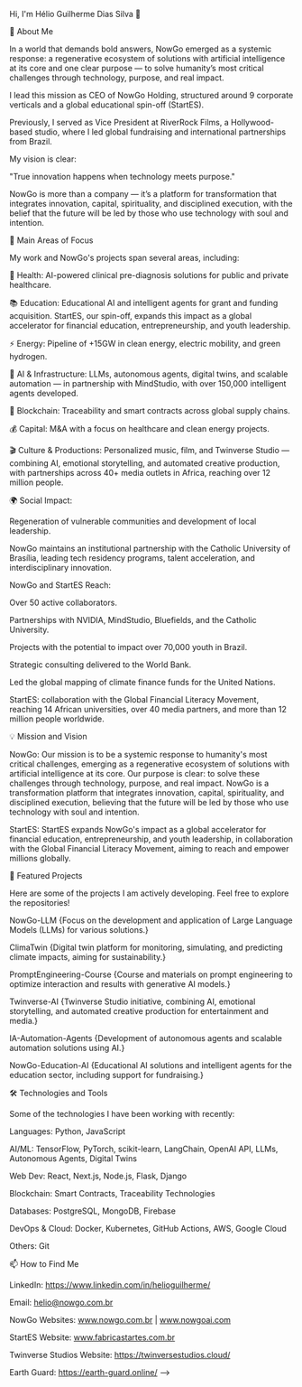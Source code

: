 Hi, I'm Hélio Guilherme Dias Silva 👋

🚀 About Me

In a world that demands bold answers, NowGo emerged as a systemic response: a regenerative ecosystem of solutions with artificial intelligence at its core and one clear purpose — to solve humanity’s most critical challenges through technology, purpose, and real impact.

I lead this mission as CEO of NowGo Holding, structured around 9 corporate verticals and a global educational spin-off (StartES).

Previously, I served as Vice President at RiverRock Films, a Hollywood-based studio, where I led global fundraising and international partnerships from Brazil.

My vision is clear:

"True innovation happens when technology meets purpose."

NowGo is more than a company — it’s a platform for transformation that integrates innovation, capital, spirituality, and disciplined execution, with the belief that the future will be led by those who use technology with soul and intention.

🎯 Main Areas of Focus

My work and NowGo's projects span several areas, including:

🏥 Health: AI-powered clinical pre-diagnosis solutions for public and private healthcare.

📚 Education: Educational AI and intelligent agents for grant and funding acquisition. StartES, our spin-off, expands this impact as a global accelerator for financial education, entrepreneurship, and youth leadership.

⚡ Energy: Pipeline of +15GW in clean energy, electric mobility, and green hydrogen.

🤖 AI & Infrastructure: LLMs, autonomous agents, digital twins, and scalable automation — in partnership with MindStudio, with over 150,000 intelligent agents developed.

🔗 Blockchain: Traceability and smart contracts across global supply chains.

💰 Capital: M&A with a focus on healthcare and clean energy projects.

🎬 Culture & Productions: Personalized music, film, and Twinverse Studio — combining AI, emotional storytelling, and automated creative production, with partnerships across 40+ media outlets in Africa, reaching over 12 million people.

🌍 Social Impact: 

Regeneration of vulnerable communities and development of local leadership.

NowGo maintains an institutional partnership with the Catholic University of Brasília, leading tech residency programs, talent acceleration, and interdisciplinary innovation.

NowGo and StartES Reach:

Over 50 active collaborators.

Partnerships with NVIDIA, MindStudio, Bluefields, and the Catholic University.

Projects with the potential to impact over 70,000 youth in Brazil.

Strategic consulting delivered to the World Bank.

Led the global mapping of climate finance funds for the United Nations.

StartES: collaboration with the Global Financial Literacy Movement, reaching 14 African universities, over 40 media partners, and more than 12 million people worldwide.

💡 Mission and Vision

NowGo: Our mission is to be a systemic response to humanity's most critical challenges, emerging as a regenerative ecosystem of solutions with artificial intelligence at its core. Our purpose is clear: to solve these challenges through technology, purpose, and real impact. NowGo is a transformation platform that integrates innovation, capital, spirituality, and disciplined execution, believing that the future will be led by those who use technology with soul and intention.

StartES: StartES expands NowGo's impact as a global accelerator for financial education, entrepreneurship, and youth leadership, in collaboration with the Global Financial Literacy Movement, aiming to reach and empower millions globally.

🌟 Featured Projects

Here are some of the projects I am actively developing. Feel free to explore the repositories!

NowGo-LLM
{Focus on the development and application of Large Language Models (LLMs) for various solutions.}

ClimaTwin
{Digital twin platform for monitoring, simulating, and predicting climate impacts, aiming for sustainability.}

PromptEngineering-Course
{Course and materials on prompt engineering to optimize interaction and results with generative AI models.}

Twinverse-AI
{Twinverse Studio initiative, combining AI, emotional storytelling, and automated creative production for entertainment and media.}

IA-Automation-Agents
{Development of autonomous agents and scalable automation solutions using AI.}

NowGo-Education-AI
{Educational AI solutions and intelligent agents for the education sector, including support for fundraising.}

🛠️ Technologies and Tools

Some of the technologies I have been working with recently:

Languages: Python, JavaScript

AI/ML: TensorFlow, PyTorch, scikit-learn, LangChain, OpenAI API, LLMs, Autonomous Agents, Digital Twins

Web Dev: React, Next.js, Node.js, Flask, Django

Blockchain: Smart Contracts, Traceability Technologies

Databases: PostgreSQL, MongoDB, Firebase

DevOps & Cloud: Docker, Kubernetes, GitHub Actions, AWS, Google Cloud

Others: Git

📫 How to Find Me

LinkedIn: https://www.linkedin.com/in/helioguilherme/

Email: helio@nowgo.com.br

NowGo Websites: www.nowgo.com.br | www.nowgoai.com 

StartES Website: www.fabricastartes.com.br

Twinverse Studios Website: https://twinversestudios.cloud/

Earth Guard: https://earth-guard.online/
-->
